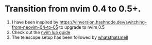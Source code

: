 # Transition from nvim 0.4 to 0.5+.
1. I have been inspired by https://vinversion.hashnode.dev/switching-from-neovim-04-to-05 to upgrade to nvim 0.5
2. Check out the [nvim lua guide](https://github.com/nanotee/nvim-lua-guide)
3. The telescope setup has been followed by [whatsthatsmell](https://github.com/whatsthatsmell/dots)



